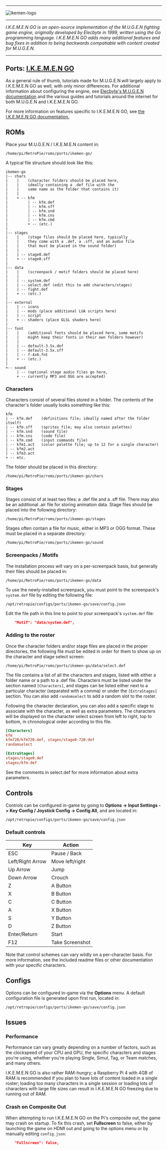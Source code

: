 ***

![ikemen-logo](https://user-images.githubusercontent.com/22881403/129746968-af1896d1-4276-4943-981d-b68bbd3eab21.png)

***
_I.K.E.M.E.N GO is an open-source implementation of the M.U.G.E.N fighting game engine, originally developed by Elecbyte in 1999, written using the Go programming language.  I.K.E.M.E.N GO adds many additional features and bug fixes in addition to being backwards compatiable with content created for M.U.G.E.N._
***

## Ports: [I.K.E.M.E.N GO](https://github.com/Windblade-GR01/Ikemen-GO)
As a general rule of thumb, tutorials made for M.U.G.E.N will largely apply to I.K.E.M.E.N GO as well, with only minor differences.  For additional information about configuring the engine, see [Elecbyte's M.U.G.E.N documentation](http://www.elecbyte.com/mugendocs/readme.txt) and the various guides and tutorials around the internet for both M.U.G.E.N and I.K.E.M.E.N GO.

For more information on features specific to I.K.E.M.E.N GO, see [the I.K.E.M.E.N GO documentation.](https://github.com/K4thos/Ikemen_GO/wiki)

## ROMs
Place your M.U.G.E.N / I.K.E.M.E.N content in:
```
/home/pi/RetroPie/roms/ports/ikemen-go/
```

A typical file structure should look like this:
```
ikemen-go
|-- chars
|    |    (character folders should be placed here,
|    |    ideally containing a .def file with the
|    |    same name as the folder that contains it)
|    |
|    + -- kfm
|         | -- kfm.def
|         | -- kfm.sff
|         | -- kfm.snd
|         | -- kfm.cns
|         | -- kfm.cmd
|         + -- (etc.)
|
|-- stages
|    |    (stage files should be placed here, typically
|    |    they come with a .def, a .sff, and an audio file
|    |    that must be placed in the sound folder)
|    |
|    | -- stage0.def
|    + -- stage0.sff
|
|-- data
|    |    (screenpack / motif folders should be placed here)
|    |
|    | -- system.def
|    | -- select.def (edit this to add characters/stages)
|    | -- fight.def
|    + -- (etc.)
|
|-- external
|    | -- icons
|    | -- mods (place additional LUA scripts here)
|    | -- script
|    + -- shaders (place GLSL shaders here)
|
|-- font
|    |    (additional fonts should be placed here, some motifs
|    |    might keep their fonts in their own folders however)
|    |
|    | -- default-3.5x.def
|    | -- default-3.5x.sff
|    | -- f-4x6.fnt
|    + -- (etc.)
|
+-- sound
     | -- (optional stage audio files go here,
     + -- currently MP3 and OGG are accepted)
```

### Characters
Characters consist of several files stored in a folder.  The contents of the character's folder usually looks something like this:
```
kfm
| -- kfm.def    (definitions file; ideally named after the folder itself)
| -- kfm.sff    (sprites file; may also contain palettes)
| -- kfm.snd    (sound file)
| -- kfm.cns    (code file)
| -- kfm.cmd    (input commands file)
| -- kfm1.act   (color palette file; up to 12 for a single character)
| -- kfm2.act
| -- kfm3.act
+ -- etc.
```
The folder should be placed in this directory:
```
/home/pi/RetroPie/roms/ports/ikemen-go/chars
```
### Stages
Stages consist of at least two files: a .def file and a .sff file.  There may also be an additional .air file for storing animation data.  Stage files should be placed into the following directory:
```
/home/pi/RetroPie/roms/ports/ikemen-go/stages
```

Stages often contain a file for music, either in MP3 or OGG format.  These must be placed in a separate directory:
```
/home/pi/RetroPie/roms/ports/ikemen-go/sound
```

### Screenpacks / Motifs
The installation process will vary on a per-screenpack basis, but generally their files should be placed in:
```
/home/pi/RetroPie/roms/ports/ikemen-go/data
```

To use the newly-installed screenpack, you must point to the screenpack's `system.def` file by editing the following file:
```
/opt/retropie/configs/ports/ikemen-go/save/config.json
```

Edit the file path in this line to point to your screenpack's `system.def` file:
```json
	"Motif": "data/system.def",
```

### Adding to the roster
Once the character folders and/or stage files are placed in the proper directories, the following file must be edited in order for them to show up on the character and stage select screen:
```
/home/pi/RetroPie/roms/ports/ikemen-go/data/select.def
```

The file contains a list of all the characters and stages, listed with either a folder name or a path to a .def file.  Characters must be listed under the section named `[Characters]`, and stages can be listed either next to a particular character (separated with a comma) or under the `[ExtraStages]` section.  You can also add `randomselect` to add a random slot to the roster.

Following the character declaration, you can also add a specific stage to associate with the character, as well as extra parameters.  The characters will be displayed on the character select screen from left to right, top to bottom, in chronological order according to this file.
```ini
[Characters]
kfm
kfm720/kfm720.def, stages/stage0-720.def
randomselect

[ExtraStages]
stages/stage0.def
stages/kfm.def
```

See the comments in select.def for more information about extra parameters.

## Controls

Controls can be configured in-game by going to **Options -> Input Settings -> Key Config / Joystick Config -> Config All**, and are located in:

```
/opt/retropie/configs/ports/ikemen-go/save/config.json
```

### Default controls
|Key|Action|
|---|---|
|ESC|Pause / Back|
|Left/Right Arrow|Move left/right|
|Up Arrow|Jump|
|Down Arrow|Crouch|
|Z|A Button|
|X|B Button|
|C|C Button|
|A|X Button|
|S|Y Button|
|D|Z Button|
|Enter/Return|Start|
|F12|Take Screenshot|

Note that control schemes can vary wildly on a per-character basis.  For more information, see the included readme files or other documentation with your specific characters.

## Configs

Options can be configured in-game via the **Options** menu.  A default configuration file is generated upon first run, located in:
```
/opt/retropie/configs/ports/ikemen-go/save/config.json
```

## Issues
### Performance
Performance can vary greatly depending on a number of factors, such as the clockspeed of your CPU and GPU, the specific characters and stages you're using, whether you're playing Single, Simul, Tag, or Team matches, and many others.  

I.K.E.M.E.N GO is also rather RAM-hungry; a Raspberry Pi 4 with 4GB of RAM is recommended if you plan to have lots of content loaded in a single roster; loading too many characters in a single session or loading lots of characters with large file sizes can result in I.K.E.M.E.N GO freezing due to running out of RAM.

### Crash on Composite Out
When attempting to run I.K.E.M.E.N GO on the Pi's composite out, the game may crash on startup.  To fix this crash, set **Fullscreen** to false, either by launching the game on HDMI out and going to the options menu or by manually editing `config.json`:
```json
	"Fullscreen": false,
```
